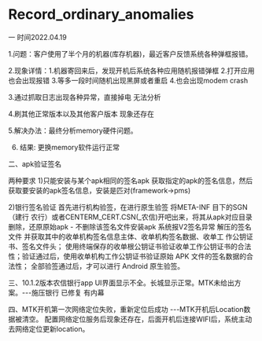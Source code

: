 # Record_ordinary_anomalies

一 时间2022.04.19

1.问题：客户使用了半个月的机器(库存机器)，最近客户反馈系统各种弹框报错。
 
2.现象详情：1.机器寄回来后，发现开机后系统各种应用随机报错弹框 2.打开应用也会出现报错 3.等多一段时间随机出现黑屏或者重启 4.也会出现modem crash
  
3.通过抓取日志出现各种异常，直接掉电 无法分析

4.刷其他正常版本以及其他客户版本 现象还存在

5.解决办法：最终分析memory硬件问题。

6. 结果: 更换memory软件运行正常
  

二、apk验证签名


两种要求
1)只能安装与某个apk相同的签名apk  获取指定的apk的签名信息，然后获取要安装的apk签名信息，安装是匹对(framework->pms)

2)银行签名验证
  首先进行机构验签，在进行原生验签
  将META-INF 目下的SGN（建行 农行）或者CENTERM_CERT.CSN(_农信)开吧出来，将其从apk对应目录删除，还原原始apk - 不删除该签名文件安装apk 系统报V2签名异常
  解压的签名文件 并获取其中的收单机构签名信息主体、收单机构签名数据、收单工 作公钥证书、签名文件头；
使用终端保存的收单根公钥证书验证收单工作公钥证书的合法性；验证通过后，使用收单机构工作公钥证书验证原始 APK 文件的签名数据的合法性；
全部验签通过后，才可以进行 Android 原生验签。


三、10.1.2版本农信银行app UI界面显示不全。长城显示正常。MTK未给出方案。---施压银行 已修复 有内幕

四、MTK开机第一次网络定位失败，重新定位后成功
---MTK开机后Location数据被清空。 配置网络定位服务后现象还存在，后面开机后连接WIFI后，系统主动去网络定位更新location。
